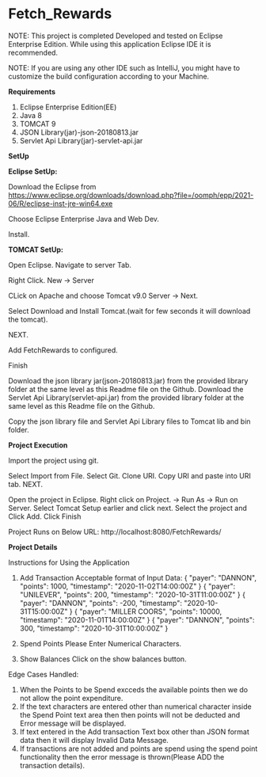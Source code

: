 # Fetch_Rewards
NOTE: This project is completed Developed and tested on Eclipse Enterprise Edition. While using this application Eclipse IDE it is recommended.

NOTE: If you are using any other IDE such as IntelliJ, you might have to customize the build configuration according to your Machine.

**Requirements**

1. Eclipse Enterprise Edition(EE)
2. Java 8
3. TOMCAT 9
4. JSON Library(jar)-json-20180813.jar
5. Servlet Api Library(jar)-servlet-api.jar

**SetUp**

**Eclipse SetUp:**

Download the Eclipse from https://www.eclipse.org/downloads/download.php?file=/oomph/epp/2021-06/R/eclipse-inst-jre-win64.exe

Choose Eclipse Enterprise Java and Web Dev.

Install.

**TOMCAT SetUp:**

Open Eclipse. Navigate to server Tab.

Right Click. New -> Server

CLick on Apache and choose Tomcat v9.0 Server -> Next.

Select Download and Install Tomcat.(wait for few seconds it will download the tomcat).

NEXT.

Add FetchRewards to configured.

Finish

Download the json library jar(json-20180813.jar) from the provided library folder at the same level as this Readme file on the Github.
Download the Servlet Api Library(servlet-api.jar) from the provided library folder at the same level as this Readme file on the Github.

Copy the json library file and Servlet Api Library files to Tomcat lib and bin folder.

**Project Execution**

Import the project using git.

Select Import from File. Select Git.
Clone URI.
Copy URI and paste into URI tab. NEXT.

Open the project in Eclipse.
Right click on Project. -> Run As -> Run on Server.
Select Tomcat Setup earlier and click next.
Select the project and Click Add.
Click Finish

Project Runs on Below URL:
http://localhost:8080/FetchRewards/

**Project Details**

Instructions for Using the Application

1. Add Transaction
Acceptable format of Input Data:
{ "payer": "DANNON", "points": 1000, "timestamp": "2020-11-02T14:00:00Z" }
{ "payer": "UNILEVER", "points": 200, "timestamp": "2020-10-31T11:00:00Z" }
{ "payer": "DANNON", "points": -200, "timestamp": "2020-10-31T15:00:00Z" }
{ "payer": "MILLER COORS", "points": 10000, "timestamp": "2020-11-01T14:00:00Z" }
{ "payer": "DANNON", "points": 300, "timestamp": "2020-10-31T10:00:00Z" }

3. Spend Points
Please Enter Numerical Characters.

5. Show Balances
Click on the show balances button.

Edge Cases Handled:
1. When the Points to be Spend excceds the available points then we do not allow the point expenditure.
2. If the text characters are entered other than numerical character inside the Spend Point text area then then points will not be deducted and Error message will be displayed.
3. If text entered in the Add transaction Text box other than JSON format data then it will display Invalid Data Message.
4. If transactions are not added and points are spend using the spend point functionality then the error message is thrown(Please ADD the transaction details). 

